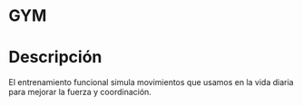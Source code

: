 # GYM

# Descripción
El entrenamiento funcional simula movimientos que usamos en la vida diaria para mejorar la fuerza y coordinación.
